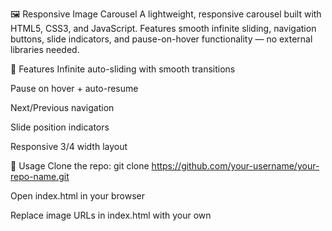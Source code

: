 🖼️ Responsive Image Carousel
A lightweight, responsive carousel built with HTML5, CSS3, and JavaScript. Features smooth infinite sliding, navigation buttons, slide indicators, and pause-on-hover functionality — no external libraries needed.

🚀 Features
Infinite auto-sliding with smooth transitions

Pause on hover + auto-resume

Next/Previous navigation

Slide position indicators

Responsive 3/4 width layout

📂 Usage
Clone the repo:
git clone https://github.com/your-username/your-repo-name.git

Open index.html in your browser

Replace image URLs in index.html with your own
